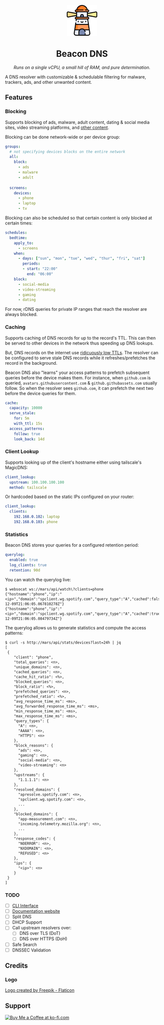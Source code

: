 <div align="center">
    <img src="docs/media/logo.png" width="100" />
    <h1>Beacon DNS</h1>
    <p><i>Runs on a single vCPU, a small hill of RAM, and pure determination.</i></p>
</div>

A DNS resolver with customizable & schedulable filtering for malware, trackers, ads, and other unwanted content.

## Features

### Blocking

Supports blocking of ads, malware, adult content, dating & social media sites, video streaming platforms, and [other content](https://github.com/st3v3nmw/beacon-dns/blob/main/internal/config/sources.go).

Blocking can be done network-wide or per device group:

```yaml
groups:
  # not specifying devices blocks on the entire network
  all:
    block:
      - ads
      - malware
      - adult

  screens:
    devices:
      - phone
      - laptop
      - tv
```

Blocking can also be scheduled so that certain content is only blocked at certain times:

```yaml
schedules:
  bedtime:
    apply_to:
      - screens
    when:
      - days: ["sun", "mon", "tue", "wed", "thur", "fri", "sat"]
        periods:
        - start: "22:00"
          end: "06:00"
    block:
      - social-media
      - video-streaming
      - gaming
      - dating
```

For now, rDNS queries for private IP ranges that reach the resolver are always blocked.

### Caching

Supports caching of DNS records for up to the record's TTL. This can then be served to other devices in the network thus speeding up DNS lookups.

But, DNS records on the internet use [ridicuously low TTLs](https://blog.apnic.net/2019/11/12/stop-using-ridiculously-low-dns-ttls/). The resolver can be configured to serve stale DNS records while it refreshes/prefetches the record in the background.

Beacon DNS also "learns" your access patterns to prefetch subsequent queries before the device makes them. For instance, when `github.com` is queried, `avatars.githubusercontent.com` & `github.githubassets.com` usually follow. So when the resolver sees `github.com`, it can prefetch the next two before the device queries for them.

```yaml
cache:
  capacity: 10000
  serve_stale:
    for: 5m
    with_ttl: 15s
  access_patterns:
    follow: true
    look_back: 14d
```

### Client Lookup

Supports looking up of the client's hostname either using tailscale's MagicDNS:

```yaml
client_lookup:
  upstream: 100.100.100.100
  method: tailscale
```

Or hardcoded based on the static IPs configured on your router:

```yaml
client_lookup:
  clients:
    192.168.0.102: laptop
    192.168.0.103: phone
```

### Statistics

Beacon DNS stores your queries for a configured retention period:

```yaml
querylog:
  enabled: true
  log_clients: true
  retention: 90d
```

You can watch the querylog live:

```console
$ websocat ws://mars/api/watch\?clients=phone
{"hostname":"phone","ip":"<ip>","domain":"spclient.wg.spotify.com","query_type":"A","cached":false,"blocked":false,"block_reason":null,"upstream":"1.1.1.1","response_code":"NOERROR","response_time_ms":1,"prefetched":false,"timestamp":"2024-12-09T21:06:05.067810278Z"}
{"hostname":"phone","ip":"<ip>","domain":"spclient.wg.spotify.com","query_type":"A","cached":true,"blocked":false,"block_reason":null,"upstream":null,"response_code":"NOERROR","response_time_ms":0,"prefetched":false,"timestamp":"2024-12-09T21:06:05.08479734Z"}
```

The querylog allows us to generate statistics and compute the access patterns:

```console
$ curl -s http://mars/api/stats/devices?last=24h | jq
[
 {
    "client": "phone",
    "total_queries": <n>,
    "unique_domains": <n>,
    "cached_queries": <n>,
    "cache_hit_ratio": <%>,
    "blocked_queries": <n>,
    "block_ratio": <%>,
    "prefetched_queries": <n>,
    "prefetched_ratio": <%>,
    "avg_response_time_ms": <ms>,
    "avg_forwarded_response_time_ms": <ms>,
    "min_response_time_ms": <ms>,
    "max_response_time_ms": <ms>,
    "query_types": {
      "A": <n>,
      "AAAA": <n>,
      "HTTPS": <n>
    },
    "block_reasons": {
      "ads": <n>,
      "gaming": <n>,
      "social-media": <n>,
      "video-streaming": <n>
    },
    "upstreams": {
      "1.1.1.1": <n>
    },
    "resolved_domains": {
      "apresolve.spotify.com": <n>,
      "spclient.wg.spotify.com": <n>,
      ...
    },
    "blocked_domains": {
      "app-measurement.com": <n>,
      "incoming.telemetry.mozilla.org": <n>,
      ...
    },
    "response_codes": {
      "NOERROR": <n>,
      "NXDOMAIN": <n>,
      "REFUSED": <n>
    },
    "ips": {
      "<ip>": <n>
    }
 }
]
```

### TODO

- [ ] [CLI Interface](https://github.com/st3v3nmw/beaconctl)
- [ ] [Documentation website](https://www.beacondns.org/)
- [ ] Split DNS
- [ ] DHCP Support
- [ ] Call upstream resolvers over:
  - [ ] DNS over TLS (DoT)
  - [ ] DNS over HTTPS (DoH)
- [ ] Safe Search
- [ ] DNSSEC Validation

## Credits

### Logo

<a href="https://www.flaticon.com/free-icons/lighthouse" title="lighthouse icons">Logo created by Freepik - Flaticon</a>

## Support

<a href='https://ko-fi.com/M4M44DEN6' target='_blank'><img height='36' style='border:0px;height:36px;' src='https://cdn.ko-fi.com/cdn/kofi3.png?v=2' border='0' alt='Buy Me a Coffee at ko-fi.com' /></a>
